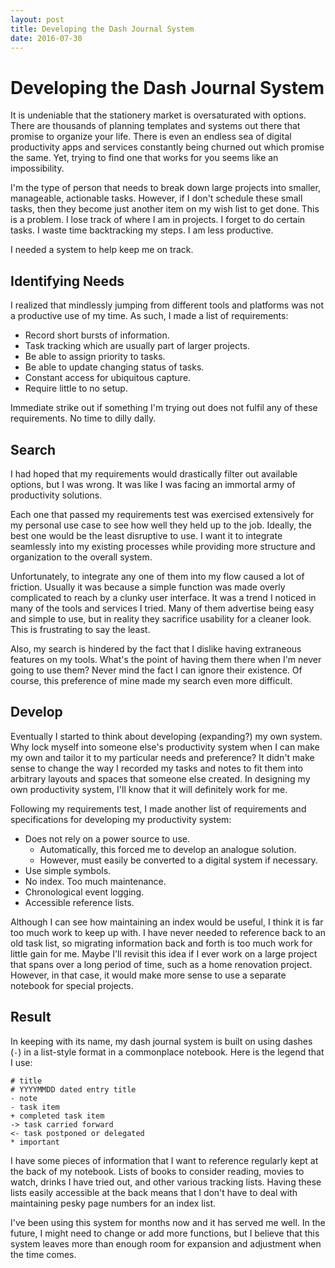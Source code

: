 ```yaml
---
layout: post
title: Developing the Dash Journal System
date: 2016-07-30
---
```


# Developing the Dash Journal System

It is undeniable that the stationery market is oversaturated with options. There are thousands of planning templates and systems out there that promise to organize your life. There is even an endless sea of digital productivity apps and services constantly being churned out which promise the same. Yet, trying to find one that works for you seems like an impossibility.

I'm the type of person that needs to break down large projects into smaller, manageable, actionable tasks. However, if I don't schedule these small tasks, then they become just another item on my wish list to get done. This is a problem. I lose track of where I am in projects. I forget to do certain tasks. I waste time backtracking my steps. I am less productive.

I needed a system to help keep me on track.

## Identifying Needs

I realized that mindlessly jumping from different tools and platforms was not a productive use of my time. As such, I made a list of requirements:

- Record short bursts of information.
- Task tracking which are usually part of larger projects.
- Be able to assign priority to tasks.
- Be able to update changing status of tasks.
- Constant access for ubiquitous capture.
- Require little to no setup.

Immediate strike out if something I'm trying out does not fulfil any of these requirements. No time to dilly dally.

## Search

I had hoped that my requirements would drastically filter out available options, but I was wrong. It was like I was facing an immortal army of productivity solutions.

Each one that passed my requirements test was exercised extensively for my personal use case to see how well they held up to the job. Ideally, the best one would be the least disruptive to use. I want it to integrate seamlessly into my existing processes while providing more structure and organization to the overall system.

Unfortunately, to integrate any one of them into my flow caused a lot of friction. Usually it was because a simple function was made overly complicated to reach by a clunky user interface. It was a trend I noticed in many of the tools and services I tried. Many of them advertise being easy and simple to use, but in reality they sacrifice usability for a cleaner look. This is frustrating to say the least.

Also, my search is hindered by the fact that I dislike having extraneous features on my tools. What's the point of having them there when I'm never going to use them? Never mind the fact I can ignore their existence. Of course, this preference of mine made my search even more difficult.

## Develop

Eventually I started to think about developing (expanding?) my own system. Why lock myself into someone else's productivity system when I can make my own and tailor it to my particular needs and preference? It didn't make sense to change the way I recorded my tasks and notes to fit them into arbitrary layouts and spaces that someone else created. In designing my own productivity system, I'll know that it will definitely work for me.

Following my requirements test, I made another list of requirements and specifications for developing my productivity system:

- Does not rely on a power source to use.
  - Automatically, this forced me to develop an analogue solution.
  - However, must easily be converted to a digital system if necessary.
- Use simple symbols.
- No index. Too much maintenance.
- Chronological event logging.
- Accessible reference lists.

Although I can see how maintaining an index would be useful, I think it is far too much work to keep up with. I have never needed to reference back to an old task list, so migrating information back and forth is too much work for little gain for me. Maybe I'll revisit this idea if I ever work on a large project that spans over a long period of time, such as a home renovation project. However, in that case, it would make more sense to use a separate notebook for special projects.

## Result

In keeping with its name, my dash journal system is built on using dashes (`-`) in a list-style format in a commonplace notebook. Here is the legend that I use:

```
# title
# YYYYMMDD dated entry title
- note
- task item
+ completed task item
-> task carried forward
<- task postponed or delegated
* important
```

I have some pieces of information that I want to reference regularly kept at the back of my notebook. Lists of books to consider reading, movies to watch, drinks I have tried out, and other various tracking lists. Having these lists easily accessible at the back means that I don't have to deal with maintaining pesky page numbers for an index list.

I've been using this system for months now and it has served me well. In the future, I might need to change or add more functions, but I believe that this system leaves more than enough room for expansion and adjustment when the time comes.

